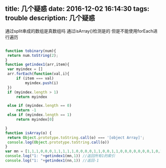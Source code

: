 title: 几个疑惑
date: 2016-12-02 16:14:30
tags: trouble
description: 几个疑惑
---
通过split串成的数组是真数组吗
通过isArray()检测是的
但是不能使用forEach进行遍历
   ``` js

function tobinary(num){
    return num.toString(2);
}
function getindex1(arr,item){
    var myindex = []
    arr.forEach(function(val,i){
        if (item === val)
            myindex.push(i)
    })
    if (myindex.length > 1)
        return myindex

    else if (myindex.length == 0)
        return -1
    else if (myindex.length == 1)
        return myindex[0]

}
function isArray(o) {
    return Object.prototype.toString.call(o) === '[object Array]';
    console.log(Object.prototype.toString.call(o))
}
var mn = [1,1,1,0,0,0,1,1,1,1,1,0,0,0,0,1,1,0,0,1,1,0,0,0,0,0,0,0,1,0,1,1,1,0,1,1,1,1,0,0,1,0,1,0,1,0,0,1,1,1]
console.log("1: "+getindex1(mn,1)) //返回所有1的索引
console.log("1: "+getindex1(nn,1)) //返回-1
  ```